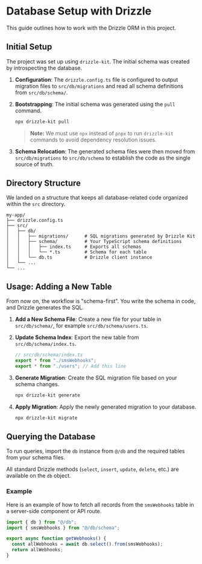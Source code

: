 # Database Setup with Drizzle

This guide outlines how to work with the Drizzle ORM in this project.

## Initial Setup

The project was set up using `drizzle-kit`. The initial schema was created by introspecting the database.

1.  **Configuration**: The `drizzle.config.ts` file is configured to output migration files to `src/db/migrations` and read all schema definitions from `src/db/schema/`.

2.  **Bootstrapping**: The initial schema was generated using the `pull` command.

    ```bash
    npx drizzle-kit pull
    ```

    > **Note:** We must use `npx` instead of `pnpx` to run `drizzle-kit` commands to avoid dependency resolution issues.

3.  **Schema Relocation**: The generated schema files were then moved from `src/db/migrations` to `src/db/schema` to establish the code as the single source of truth.

## Directory Structure

We landed on a structure that keeps all database-related code organized within the `src` directory.

```
my-app/
├── drizzle.config.ts
├── src/
│   ├── db/
│   │   ├── migrations/      # SQL migrations generated by Drizzle Kit
│   │   ├── schema/          # Your TypeScript schema definitions
│   │   │   ├── index.ts     # Exports all schemas
│   │   │   └── *.ts         # Schema for each table
│   │   └── db.ts            # Drizzle client instance
│   └── ...
└── ...
```

## Usage: Adding a New Table

From now on, the workflow is "schema-first". You write the schema in code, and Drizzle generates the SQL.

1.  **Add a New Schema File**: Create a new file for your table in `src/db/schema/`, for example `src/db/schema/users.ts`.

2.  **Update Schema Index**: Export the new table from `src/db/schema/index.ts`.

    ```typescript
    // src/db/schema/index.ts
    export * from "./smsWebhooks";
    export * from "./users"; // Add this line
    ```

3.  **Generate Migration**: Create the SQL migration file based on your schema changes.

    ```bash
    npx drizzle-kit generate
    ```

4.  **Apply Migration**: Apply the newly generated migration to your database.

    ```bash
    npx drizzle-kit migrate
    ```

## Querying the Database

To run queries, import the `db` instance from `@/db` and the required tables from your schema files.

All standard Drizzle methods (`select`, `insert`, `update`, `delete`, etc.) are available on the `db` object.

### Example

Here is an example of how to fetch all records from the `smsWebhooks` table in a server-side component or API route.

```typescript
import { db } from "@/db";
import { smsWebhooks } from "@/db/schema";

export async function getWebhooks() {
  const allWebhooks = await db.select().from(smsWebhooks);
  return allWebhooks;
}
```
